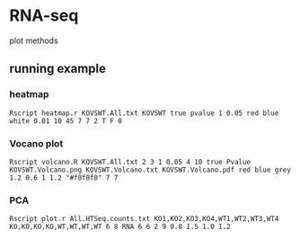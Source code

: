 # RNA-seq
plot methods

## running example
### heatmap
`Rscript heatmap.r KOVSWT.All.txt KOVSWT true pvalue 1 0.05 red blue white 0.01 10 45 7 7 2 T F 0`

### Vocano plot
`Rscript volcano.R KOVSWT.All.txt 2 3 1 0.05 4 10 true Pvalue KOVSWT.Volcano.png KOVSWT.Volcano.txt KOVSWT.Volcano.pdf red blue grey 1.2 0.6 1 1.2 "#f0f0f0" 7 7`

### PCA
`Rscript plot.r All.HTSeq.counts.txt KO1,KO2,KO3,KO4,WT1,WT2,WT3,WT4 KO,KO,KO,KO,WT,WT,WT,WT 6 8 RNA 6 6 2 9 0.8 1.5 1.0 1.2`
